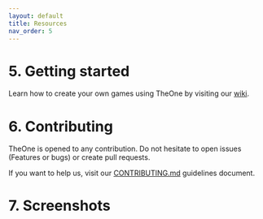 ```yaml
---
layout: default
title: Resources
nav_order: 5
---
```



# 5. Getting started
Learn how to create your own games using TheOne by visiting our [wiki](https://github.com/CITM-UPC/TheOneEngine/wiki).

# 6. Contributing
TheOne is opened to any contribution. Do not hesitate to open issues (Features or bugs) or create pull requests.

If you want to help us, visit our [CONTRIBUTING.md](https://github.com/CITM-UPC/TheOneEngine/blob/main/CONTRIBUTING.md) guidelines document.

<span name="screenshots"></span>
# 7. Screenshots
